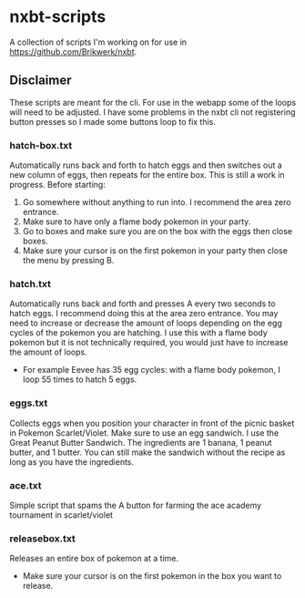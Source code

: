 # nxbt-scripts
A collection of scripts I'm working on for use in https://github.com/Brikwerk/nxbt. 

## Disclaimer
These scripts are meant for the cli. For use in the webapp some of the loops will need to be adjusted. I have some problems in the nxbt cli not registering button presses so I made some buttons loop to fix this.

### hatch-box.txt
Automatically runs back and forth to hatch eggs and then switches out a new column of eggs, then repeats for the entire box. This is still a work in progress.
Before starting:

 1. Go somewhere without anything to run into. I recommend the area zero entrance. 
 2. Make sure to have only a flame body pokemon in your party.
 3. Go to boxes and make sure you are on the box with the eggs then close boxes.
 4. Make sure your cursor is on the first pokemon in your party then close the menu by pressing B.

### hatch.txt
Automatically runs back and forth and presses A every two seconds to hatch eggs. I recommend doing this at the area zero entrance. 
You may need to increase or decrease the amount of loops depending on the egg cycles of the pokemon you are hatching. I use this with a flame body pokemon but it is not technically required, you would just have to increase the amount of loops. 
 - For example Eevee has 35 egg cycles: with a flame body pokemon, I loop 55 times to hatch 5 eggs.

### eggs.txt
Collects eggs when you position your character in front of the picnic basket in Pokemon Scarlet/Violet. Make sure to use an egg sandwich. I use the Great Peanut Butter Sandwich. The ingredients are 1 banana, 1 peanut butter, and 1 butter. You can still make the sandwich without the recipe as long as you have the ingredients.

### ace.txt
Simple script that spams the A button for farming the ace academy tournament in scarlet/violet

### releasebox.txt
Releases an entire box of pokemon at a time. 
 - Make sure your cursor is on the first pokemon in the box you want to release.
